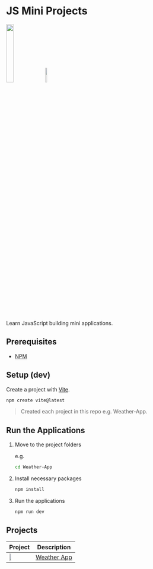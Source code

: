 # JS Mini Projects

<img src="https://logos-world.net/wp-content/uploads/2023/02/JavaScript-Symbol.png" width=20%> <img src="https://vitejs.dev/logo.svg" width=10%><br/>

Learn JavaScript building mini applications.

## Prerequisites

* [NPM](https://docs.npmjs.com/downloading-and-installing-node-js-and-npm)

## Setup (dev)

Create a project with [Vite](https://vite.dev/guide/).

```bash
npm create vite@latest
```

> Created each project in this repo e.g. Weather-App.

## Run the Applications

1. Move to the project folders

    e.g.

    ```bash
    cd Weather-App
    ```

2. Install necessary packages

    ```bash
    npm install
    ```

3. Run the applications

    ```bash
    npm run dev
    ```

## Projects

| Project | Description |
| ------- | ----------- |
| <img src="https://github.com/user-attachments/assets/16380de5-c64b-4020-83b2-9204ffeefc07" width=30%> | [Weather App](./Weather-App/) |

